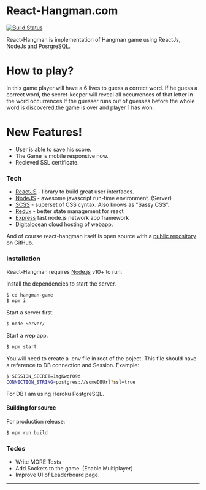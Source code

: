 # React-Hangman.com

[![Build Status](https://travis-ci.org/joemccann/dillinger.svg?branch=master)](https://travis-ci.org/joemccann/dillinger)

React-Hangman is implementation of Hangman game using ReactJs, NodeJs and PosrgreSQL.

# How to play?

In this game player will have a 6 lives to guess a correct word. If he guess a correct word, the secret-keeper will reveal all occurrences of that letter in the word occurrences If the guesser runs out of guesses before the whole word is discovered,the game is over and player 1 has won.

# New Features!

- User is able to save his score.
- The Game is mobile responsive now.
- Recieved SSL certificate.

### Tech

- [ReactJS] - library to build great user interfaces.
- [NodeJS] - awesome javascript run-time environment. (Server)
- [SCSS] - superset of CSS cyntax. Also knows as "Sassy CSS".
- [Redux] - better state management for react
- [Express] fast node.js network app framework
- [Digitalocean] cloud hosting of webapp.

And of course react-hangman itself is open source with a [public repository]
on GitHub.

### Installation

React-Hangman requires [Node.js](https://nodejs.org/) v10+ to run.

Install the dependencies to start the server.

```sh
$ cd hangman-game
$ npm i
```

Start a server first.

```sh
$ node Server/
```

Start a wep app.

```sh
$ npm start
```

You will need to create a .env file in root of the poject.
This file should have a reference to DB connection and Session.
Example:

```sh
$ SESSION_SECRET=1mgKwqP09d
CONNECTION_STRING=postgres://someDBUrl?ssl=true

```

For DB I am using Heroku PostgreSQL.

#### Building for source

For production release:

```sh
$ npm run build
```

### Todos

- Write MORE Tests
- Add Sockets to the game. (Enable Multiplayer)
- Improve UI of Leaderboard page.

---

[reactjs]: https://reactjs.org/
[nodejs]: https://nodejs.org/en/
[scss]: https://sass-lang.com/
[df1]: http://daringfireball.net/projects/markdown/
[markdown-it]: https://github.com/markdown-it/markdown-it
[redux]: https://redux.js.org/
[express]: http://expressjs.com
[digitalocean]: https://m.do.co/c/0168372e4d12
[public repository]: https://github.com/afiliptsov/hangman-game
